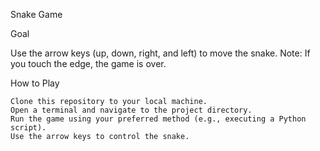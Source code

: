 Snake Game

Goal

Use the arrow keys (up, down, right, and left) to move the snake.
Note: If you touch the edge, the game is over.

How to Play

    Clone this repository to your local machine.
    Open a terminal and navigate to the project directory.
    Run the game using your preferred method (e.g., executing a Python script).
    Use the arrow keys to control the snake.
